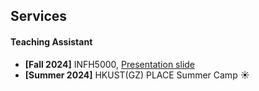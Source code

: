 ## Services

#### Teaching Assistant
- **[Fall 2024]** INFH5000, <a href="{{ site.baseurl }}/assets/files/INFH5000_Pre3.pdf" download><i class="fas fa-file-pdf"></i> Presentation slide</a>
- **[Summer 2024]** HKUST(GZ) PLACE Summer Camp ☀️

